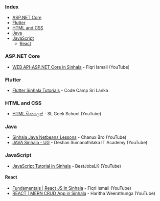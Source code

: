 ### Index

* [ASP.NET Core](#aspnet-core)
* [Flutter](#flutter)
* [HTML and CSS](#html-and-css)
* [Java](#java)
* [JavaScript](#javascript)
    * [React](#react)


### ASP.NET Core

* [WEB API-ASP.NET Core in Sinhala](https://youtube.com/playlist?list=PLvvtf05eMZ2CpeAsq93DqWJHHyvCSa2Qn) - Fiqri Ismail (YouTube)


### Flutter

* [Flutter Sinhala Tutorials](https://youtube.com/playlist?list=PLdRfLcb1Dvix15denuU7KoSdPiy_Xzp24) - Code Camp Sri Lanka


### HTML and CSS

* [HTML සිංහලෙන්](https://youtube.com/playlist?list=PLWAgeLqk4SjDlN6nHs91rECgx4PbzfoZh) - SL Geek School (YouTube)


### Java

* [Sinhala Java Netbeans Lessons](https://youtube.com/playlist?list=PLA3ZeQncjeVu9VHevp2SmPCQ9muVO3fEB) - Chanux Bro (YouTube)
* [JAVA Sinhala - UG](https://youtube.com/playlist?list=PLpUo7TyHQvluGs3mj7-qwImxWKAOnhoC3) - Deshan Sumanathilaka IT Academy (YouTube)


### JavaScript

* [JavaScript Tutorial in Sinhala](https://youtube.com/playlist?list=PLYmyc7wRFoQjxkHAzHh1UIdU7ZdjTQvQt) - BestJobsLK (YouTube)


#### React

* [Fundamentals \| React JS in Sinhala](https://youtube.com/playlist?list=PLvvtf05eMZ2DpDyWwmAjEuicvVxx4vIYB) - Fiqri Ismail (YouTube)
* [REACT | MERN CRUD App in Sinhala](https://youtube.com/playlist?list=PLtoqJbwHBeHzAooLCGOzYVE9mkAeCnT9y) - Haritha Weerathunga (YouTube)
